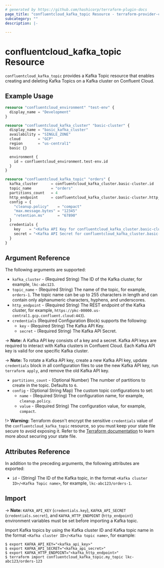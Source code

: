 ```yaml
---
# generated by https://github.com/hashicorp/terraform-plugin-docs
page_title: "confluentcloud_kafka_topic Resource - terraform-provider-confluentcloud"
subcategory: ""
description: |-
  
---
```


# confluentcloud_kafka_topic Resource

`confluentcloud_kafka_topic` provides a Kafka Topic resource that enables creating and deleting Kafka Topics on a Kafka cluster on Confluent Cloud.

## Example Usage

```terraform
resource "confluentcloud_environment" "test-env" {
  display_name = "Development"
}

resource "confluentcloud_kafka_cluster" "basic-cluster" {
  display_name = "basic_kafka_cluster"
  availability = "SINGLE_ZONE"
  cloud        = "GCP"
  region       = "us-central1"
  basic {}

  environment {
    id = confluentcloud_environment.test-env.id
  }
}

resource "confluentcloud_kafka_topic" "orders" {
  kafka_cluster      = confluentcloud_kafka_cluster.basic-cluster.id
  topic_name         = "orders"
  partitions_count   = 4
  http_endpoint      = confluentcloud_kafka_cluster.basic-cluster.http_endpoint
  config = {
    "cleanup.policy"    = "compact"
    "max.message.bytes" = "12345"
    "retention.ms"      = "67890"
  }
  credentials {
    key    = "<Kafka API Key for confluentcloud_kafka_cluster.basic-cluster>"
    secret = "<Kafka API Secret for confluentcloud_kafka_cluster.basic-cluster>"
  }
}
```

<!-- schema generated by tfplugindocs -->
## Argument Reference

The following arguments are supported:

- `kafka_cluster` - (Required String) The ID of the Kafka cluster, for example, `lkc-abc123`.
- `topic_name` - (Required String) The name of the topic, for example, `orders-1`. The topic name can be up to 255 characters in length and can contain only alphanumeric characters, hyphens, and underscores.
- `http_endpoint` - (Required String) The REST endpoint of the Kafka cluster, for example, `https://pkc-00000.us-central1.gcp.confluent.cloud:443`).
- `credentials` (Required Configuration Block) supports the following:
    - `key` - (Required String) The Kafka API Key.
    - `secret` - (Required String) The Kafka API Secret.

-> **Note:** A Kafka API key consists of a key and a secret. Kafka API keys are required to interact with Kafka clusters in Confluent Cloud. Each Kafka API key is valid for one specific Kafka cluster.

-> **Note:** To rotate a Kafka API key, create a new Kafka API key, update `credentials` block in all configuration files to use the new Kafka API key, run `terraform apply`, and remove the old Kafka API key.

- `partitions_count` - (Optional Number) The number of partitions to create in the topic. Defaults to `6`.
- `config` - (Optional String Map) The custom topic configurations to set:
    - `name` - (Required String) The configuration name, for example, `cleanup.policy`.
    - `value` - (Required String) The configuration value, for example, `compact`.

!> **Warning:** Terraform doesn't encrypt the sensitive `credentials` value of the `confluentcloud_kafka_topic` resource, so you must keep your state file secure to avoid exposing it. Refer to the [Terraform documentation](https://www.terraform.io/docs/language/state/sensitive-data.html) to learn more about securing your state file.

## Attributes Reference

In addition to the preceding arguments, the following attributes are exported:

- `id` - (String) The ID of the Kafka topic, in the format `<Kafka cluster ID>/<Kafka Topic name>`, for example, `lkc-abc123/orders-1`.

## Import

-> **Note:** `KAFKA_API_KEY` (`credentials.key`), `KAFKA_API_SECRET` (`credentials.secret`), and `KAFKA_HTTP_ENDPOINT` (`http_endpoint`) environment variables must be set before importing a Kafka topic.

Import Kafka topics by using the Kafka cluster ID and Kafka topic name in the format `<Kafka cluster ID>/<Kafka topic name>`, for example:

```shell
$ export KAFKA_API_KEY="<kafka_api_key>"
$ export KAFKA_API_SECRET="<kafka_api_secret>"
$ export KAFKA_HTTP_ENDPOINT="<kafka_http_endpoint>"
$ terraform import confluentcloud_kafka_topic.my_topic lkc-abc123/orders-123
```
